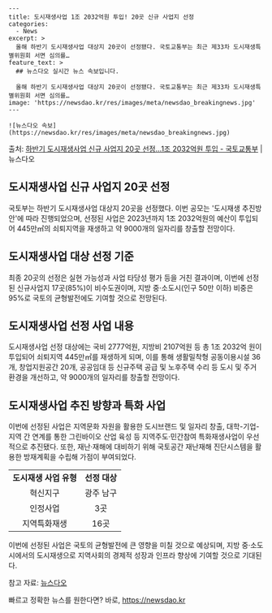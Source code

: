     ---
    title: 도시재생사업 1조 2032억원 투입! 20곳 신규 사업지 선정
    categories:
      - News
    excerpt: >
      올해 하반기 도시재생사업 대상지 20곳이 선정됐다. 국토교통부는 최근 제33차 도시재생특별위원회 서면 심의를…
    feature_text: >
      ## 뉴스다오 실시간 뉴스 속보입니다.
    
      올해 하반기 도시재생사업 대상지 20곳이 선정됐다. 국토교통부는 최근 제33차 도시재생특별위원회 서면 심의를…
    image: 'https://newsdao.kr/res/images/meta/newsdao_breakingnews.jpg'
    ---
    
    ![뉴스다오 속보](https://newsdao.kr/res/images/meta/newsdao_breakingnews.jpg)

<p>출처: <a href="https://newsdao.kr/2807" rel="dofollow">하반기 도시재생사업 신규 사업지 20곳 선정…1조 2032억원 투입 - 국토교통부</a> | 뉴스다오</p>

<h2 data-ke-size="size26">도시재생사업 신규 사업지 20곳 선정</h2>
국토부는 하반기 도시재생사업 대상지 20곳을 선정했다. 이번 공모는 '도시재생 추진방안'에 따라 진행되었으며, 선정된 사업은 2023년까지 1조 2032억원의 예산이 투입되어 445만㎡의 쇠퇴지역을 재생하고 약 9000개의 일자리를 창출할 전망이다.

<h2 data-ke-size="size24">도시재생사업 대상 선정 기준</h2>
<p data-ke-size="size16">최종 20곳의 선정은 실현 가능성과 사업 타당성 평가 등을 거친 결과이며, 이번에 선정된 신규사업지 17곳(85%)이 비수도권이며, 지방 중·소도시(인구 50만 이하) 비중은 95%로 국토의 균형발전에도 기여할 것으로 전망된다.</p>

<h2 data-ke-size="size24">도시재생사업 선정 사업 내용</h2>
<p data-ke-size="size16">도시재생사업 선정 대상에는 국비 2777억원, 지방비 2107억원 등 총 1조 2032억 원이 투입되어 쇠퇴지역 445만㎡를 재생하게 되며, 이를 통해 생활밀착형 공동이용시설 36개, 창업지원공간 20개, 공공임대 등 신규주택 공급 및 노후주택 수리 등 도시 및 주거 환경을 개선하고, 약 9000개의 일자리를 창출할 전망이다.</p>

<h2 data-ke-size="size24">도시재생사업 추진 방향과 특화 사업</h2>
<p data-ke-size="size16">이번에 선정된 사업은 지역문화 자원을 활용한 도시브랜드 및 일자리 창출, 대학-기업-지역 간 연계를 통한 그린바이오 산업 육성 등 지역주도·민간참여 특화재생사업이 우선적으로 추진됐다. 또한, 재난·재해에 대비하기 위해 국토공간 재난재해 진단시스템을 활용한 방재계획을 수립해 가점이 부여되었다.</p>

<table>
	<tr>
		<td style="text-align: center; height: 17px;"><b>도시재생 사업 유형</b></td>
		<td style="text-align: center; height: 17px;"><b>선정 대상</b></td>
	</tr>
	<tr>
		<td style="text-align: center; height: 17px;">혁신지구</td>
		<td style="text-align: center; height: 17px;">광주 남구</td>
	</tr>
	<tr>
		<td style="text-align: center; height: 17px;">인정사업</td>
		<td style="text-align: center; height: 17px;">3곳</td>
	</tr>
	<tr>
		<td style="text-align: center; height: 17px;">지역특화재생</td>
		<td style="text-align: center; height: 17px;">16곳</td>
	</tr>
</table>

<p data-ke-size="size16">이번에 선정된 사업은 국토의 균형발전에 큰 영향을 미칠 것으로 예상되며, 지방 중·소도시에서의 도시재생으로 지역사회의 경제적 성장과 인프라 향상에 기여할 것으로 기대된다.</p>

참고 자료: <a href="https://newsdao.kr/2807">뉴스다오</a> 

빠르고 정확한 뉴스를 원한다면? 바로, <a href="https://newsdao.kr" rel="dofollow">https://newsdao.kr</a>


    
